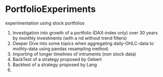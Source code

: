 # PortfolioExperiments
experimentation using stock portfolios

1. Investigation into growth of a portfolio (DAX-index only) over 30 years by monthly investments (with a nd without trend filters)
2. Deeper Dive into some topics when aggregating daily-OHLC-data to mothly-data using pandas resampling method.
3. Importing of longer timelines of intruments (non stock data)  
4. BackTest of a strategy proposed by Gebert
5. Backtest of a strategy proposed by Lang
6.  
   
